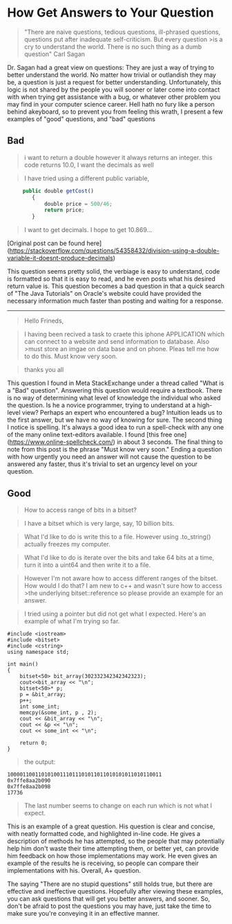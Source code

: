 
How Get Answers to Your Question
====

>"There are naive questions, tedious questions, ill-phrased questions, questions put after inadequate self-criticism. But every question >is a cry to understand the world. There is no such thing as a dumb question"
Carl Sagan

Dr. Sagan had a great view on questions: They are just a way of trying to better understand the world. No matter how trivial or outlandish they may be, a question is just a request for better understanding. Unfortunately, this logic is not shared by the people you will sooner or later come into contact with when trying get assistance with a bug, or whatever other problem you may find in your computer science career. Hell hath no fury like a person behind  akeyboard, so to prevent you from feeling this wrath, I present a few examples of "good" questions, and "bad" questions


Bad
----
>i want to return a double however it always returns an integer. this code returns 10.0, I want the decimals as well

>I have tried using a different public variable,



```Javascript
     public double getCost()
        {
            double price = 500/46; 
            return price;
        }
  ```
  
  
 >I want to get decimals. I hope to get 10.869...
 
 [Original post can be found here] (https://stackoverflow.com/questions/54358432/division-using-a-double-variable-it-doesnt-produce-decimals)
 
 This question seems pretty solid, the verbiage is easy to understand, code is formatted so that it is easy to read, and he even posts what his desired return value is. This question becomes a bad question in that a quick search of "The Java Tutorials" on Oracle's website could have provided the necessary information much faster than posting and waiting for a response.
 
 ----
 
 >Hello Frineds,

>I having been recived a task to craete this iphone APPLICATION which can connect to a website and send information to database. Also >must store an imgae on data base and on phone. Pleas tell me how to do this. Must know very soon.

>thanks you all

This question I found in Meta StackExchange under a thread called "What is a "Bad" question". Answering this question would require a textbook. There is no way of determining what level of knowledge the individual who asked the question. Is he a novice programmer, trying to understand at a high-level view? Perhaps an expert who encountered a bug? Intuition leads us to the first answer, but we have no way of knowing for sure. The second thing I notice is spelling. It's always a good idea to run a spell-check with any one of the many online text-editors available. I found [this free one] (https://www.online-spellcheck.com/) in about 3 seconds. The final thing to note from this post is the phrase "Must know very soon." Ending a question with how urgently you need an answer will not cause the question to be answered any faster, thus it's trivial to set an urgency level on your question.

Good
-----

>How to access range of bits in a bitset?

>I have a bitset which is very large, say, 10 billion bits.

>What I'd like to do is write this to a file. However using .to_string() actually freezes my computer.

>What I'd like to do is iterate over the bits and take 64 bits at a time, turn it into a uint64 and then write it to a file.

>However I'm not aware how to access different ranges of the bitset. How would I do that? I am new to c++ and wasn't sure how to access >the underlying bitset::reference so please provide an example for an answer.

>I tried using a pointer but did not get what I expected. Here's an example of what I'm trying so far.

```
#include <iostream>
#include <bitset>
#include <cstring>
using namespace std;

int main()
{
    bitset<50> bit_array(302332342342342323);
    cout<<bit_array << "\n";
    bitset<50>* p;
    p = &bit_array;
    p++;
    int some_int;
    memcpy(&some_int, p , 2);
    cout << &bit_array << "\n";
    cout << &p << "\n";
    cout << some_int << "\n";

    return 0;
}

```

>the output:

````
10000110011010100111011101011011010101011010110011
0x7ffe8aa2b090                                                                                                                          
0x7ffe8aa2b098
17736
````
>The last number seems to change on each run which is not what I expect.

This is an example of a great question. His question is clear and concise, with neatly formatted code, and highlighted in-line code. He gives a description of methods he has attempted, so the people that may potentially help him don't waste their time attempting them, or better yet, can provide him feedback on how those implementations may work. He even gives an example of the results he is receiving, so people can compare their implementations with his. Overall, A+ question.

The saying "There are no stupid questions" still holds true, but there are effective and ineffective questions. Hopefully after viewing these examples, you can ask questions that will get you better answers, and sooner. So, don't be afraid to post the questions you may have, just take the time to make sure you're conveying it in an effective manner.
